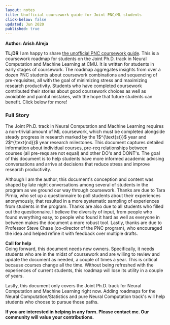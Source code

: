 ```yaml
---
layout: notes
title: Unofficial coursework guide for Joint PNC/ML students
click-below: false
updated: Jun 2020
published: true
---
```

**Author: Arish Alreja**

**TL;DR** I am happy to share [the unofficial PNC coursework guide](/files/The_Unofficial_PNC_Guide.pdf). This is a coursework roadmap for students on the Joint Ph.D. track in Neural Computation and Machine Learning at CMU. It is written for students in early stages of coursework. The roadmap aggregates insights from over a dozen PNC students about coursework combinations and sequencing of pre-requisites, all with the goal of minimizing stress and maximizing research productivity. Students who have completed coursework contributed their stories about good coursework choices as well as avoidable and painful mistakes, with the hope that future students can benefit. Click below for more!

<h3>Full Story</h3>
The Joint Ph.D. track in Neural Computation and Machine Learning requires a non-trivial amount of ML coursework, which must be completed alongside steady progress in research marked by the 1$^{\text{st}}$ year and 2$^{\text{nd}}$ year research milestones. This document captures detailed information about individual courses, pre-req relationships between courses (all pre-reqs are not equal) and other DO's and DONT's. The goal of this document is to help students have more informed academic advising conversations and arrive at decisions that reduce stress and improve research productivity.

Although I am the author, this document's conception and content was shaped by late night conversations among several of students in the program as we ground our way through coursework. Thanks are due to Tara Pirnia, who set up a questionnaire to poll students about their experiences anonymously, that resulted in a more systematic sampling of experiences from students in the program. Thanks are also due to all students who filled out the questionnaire. I believe the diversity of input, from people who found everything easy, to people who found it hard as well as everyone in between makes the document a more robust tool. Lastly, thanks are due to Professor Steve Chase (co-director of the PNC program), who encouraged the idea and helped refine it with feedback over multiple drafts.

**Call for help**<br>
Going forward, this document needs new owners. Specifically, it needs students who are in the midst of coursework and are willing to review and update the document as needed, a couple of times a year. This is critical because courses change all the time. Without being refreshed with the experiences of current students, this roadmap will lose its utility in a couple of years.

Lastly, this document only covers the Joint Ph.D. track for Neural Computation and Machine Learning right now. Adding roadmaps for the Neural Computation/Statistics and pure Neural Computation track's will help students who choose to pursue those paths. 

__If you are interested in helping in any form. Please contact me. Our community will value your contributions.__